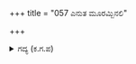 +++
title = "057 ಎನುತ ಮೂರಮ್ಬಿನಲಿ"

+++

<details><summary>ಗದ್ಯ (ಕ.ಗ.ಪ) </summary>

57. "ಹೀಗೆಂದುಕೊಳ್ಳುತ್ತಾ ಪಾರ್ಥನು ಮೂರು ಬಾಣಗಳಿಂದ ದುರ್ಯೋಧನನ ಧನುವನ್ನು ಕಡಿದು ಮತ್ತೆ ಹರಿತವಾದ ಬಾಣವನ್ನು ರಾಜನ ಅಂಗೈಗೆ ಹೊಡೆದನು. ರಾಜ ದುರ್ಯೋಧನನು ನೊಂದನು. ಸೇನೆ ಚದುರಿತು.  ಅನಂತರ ಕೃತವರ್ಮ ಕೃಪಾಚಾರ್ಯರು ಬಂದು ನಿನ್ನಯ ಮಗನನ್ನು ಅಲ್ಲಿಂದ ಕಳುಹಿಸಿದರು. ಧೃತರಾಷ್ಟ್ರನೇ ಕೇಳು" ಎಂದನು ಸಂಜಯ.
</details>
